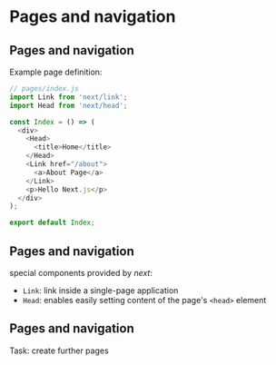 # Pages and navigation

## Pages and navigation

Example page definition:

```js
// pages/index.js
import Link from 'next/link';
import Head from 'next/head';

const Index = () => (
  <div>
    <Head>
      <title>Home</title>
    </Head>
    <Link href="/about">
      <a>About Page</a>
    </Link>
    <p>Hello Next.js</p>
  </div>
);

export default Index;
```

## Pages and navigation

special components provided by _next_:

- `Link`: link inside a single-page application
- `Head`: enables easily setting content of the page's `<head>` element

## Pages and navigation

Task: create further pages
